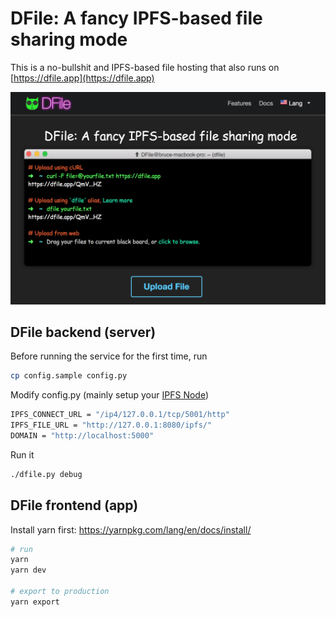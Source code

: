 # DFile: A fancy IPFS-based file sharing mode

This is a no-bullshit and IPFS-based file hosting that also runs on [https://dfile.app](https://dfile.app)

![img](https://github.com/coolcode/dfile/blob/master/share/img/dfile.png?raw=true)

## DFile backend (server)

Before running the service for the first time, run

```bash
cp config.sample config.py
```

Modify config.py (mainly setup your [IPFS Node](https://docs.ipfs.io/introduction/usage/))

```bash
IPFS_CONNECT_URL = "/ip4/127.0.0.1/tcp/5001/http"
IPFS_FILE_URL = "http://127.0.0.1:8080/ipfs/"
DOMAIN = "http://localhost:5000"
```

Run it

```bash
./dfile.py debug
```

## DFile frontend (app)

Install yarn first: https://yarnpkg.com/lang/en/docs/install/

```bash
# run
yarn
yarn dev

# export to production
yarn export
```
